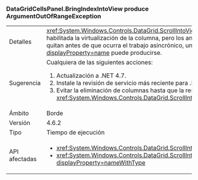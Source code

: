 ### <a name="datagridcellspanelbringindexintoview-throws-argumentoutofrangeexception"></a>DataGridCellsPanel.BringIndexIntoView produce ArgumentOutOfRangeException

|   |   |
|---|---|
|Detalles|<xref:System.Windows.Controls.DataGrid.ScrollIntoView(System.Object)> funcionará asincrónicamente cuando está habilitada la virtualización de la columna, pero los anchos de columna no se ha determinado todavía.  Si las columnas se quitan antes de que ocurra el trabajo asincrónico, un <xref:System.ArgumentOutOfRangeException?displayProperty=name> puede producirse.|
|Sugerencia|Cualquiera de las siguientes acciones:<ol><li>Actualización a .NET 4.7.</li><li>Instale la revisión de servicio más reciente para .NET 4.6.2.</li><li>Evitar la eliminación de columnas hasta que la respuesta asincrónica a <xref:System.Windows.Controls.DataGrid.ScrollIntoView(System.Object)> se ha completado.</li></ol>|
|Ámbito|Borde|
|Versión|4.6.2|
|Tipo|Tiempo de ejecución|
|API afectadas|<ul><li><xref:System.Windows.Controls.DataGrid.ScrollIntoView(System.Object)?displayProperty=nameWithType></li><li><xref:System.Windows.Controls.DataGrid.ScrollIntoView(System.Object,System.Windows.Controls.DataGridColumn)?displayProperty=nameWithType></li></ul>|


